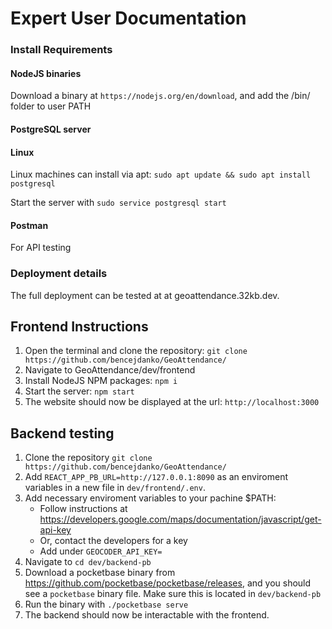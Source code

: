 # Expert User Documentation

### Install Requirements
#### NodeJS binaries

Download a binary at `https://nodejs.org/en/download`, and add the /bin/ folder to user PATH

#### PostgreSQL server
#### Linux   
Linux machines can install via apt: `sudo apt update && sudo apt install postgresql`

Start the server with `sudo service postgresql start`

#### Postman

For API testing

### Deployment details

The full deployment can be tested at at geoattendance.32kb.dev.

## Frontend Instructions

1. Open the terminal and clone the repository: `git clone https://github.com/bencejdanko/GeoAttendance/`
2. Navigate to GeoAttendance/dev/frontend
3. Install NodeJS NPM packages: `npm i`
4. Start the server: `npm start`
5. The website should now be displayed at the url: `http://localhost:3000`

## Backend testing
1. Clone the repository `git clone https://github.com/bencejdanko/GeoAttendance/`
2. Add `REACT_APP_PB_URL=http://127.0.0.1:8090` as an enviroment variables in a new file in `dev/frontend/.env`.
3. Add necessary enviroment variables to your pachine $PATH:
    - Follow instructions at https://developers.google.com/maps/documentation/javascript/get-api-key
    - Or, contact the developers for a key
    - Add under `GEOCODER_API_KEY=`
4. Navigate to `cd dev/backend-pb`
5. Download a pocketbase binary from https://github.com/pocketbase/pocketbase/releases, and you should see a `pocketbase` binary file. Make sure this is located in `dev/backend-pb`
6. Run the binary with `./pocketbase serve`
7. The backend should now be interactable with the frontend. 
